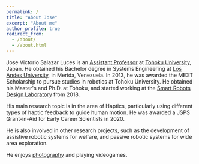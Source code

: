 ```yaml
---
permalink: /
title: "About Jose"
excerpt: "About me"
author_profile: true
redirect_from: 
  - /about/
  - /about.html
---
```


Jose Victorio Salazar Luces is an [Assistant Professor](http://srd.mech.tohoku.ac.jp/lab-members/) at [Tohoku University](http://www.tohoku.ac.jp/en/), Japan. He obtained his Bachelor degree in Systems Engineering at [Los Andes University](http://www.ula.ve/), in Merida, Venezuela. In 2013, he was awarded the MEXT Scholarship to pursue studies in robotics at Tohoku University. He obtained his Master's and Ph.D. at Tohoku, and started working at the [Smart Robots Design Laboratory](http://srd.mech.tohoku.ac.jp/) from 2018. 

His main research topic is in the area of Haptics, particularly using different types of haptic feedback to guide human motion. He was awarded a JSPS Grant-in-Aid for Early Career Scientists in 2020. 

He is also involved in other research projects, such as the development of assistive robotic systems for welfare, and passive robotic systems for wide area exploration. 

He enjoys [photography](https://www.instagram.com/toyoenjapon/) and playing videogames. 




